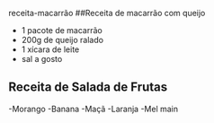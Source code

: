  receita-macarrão
##Receita de macarrão com queijo

- 1 pacote de macarrão
- 200g de queijo ralado
- 1 xícara de leite
- sal a gosto

## Receita de Salada de Frutas
-Morango
-Banana
-Maçã
-Laranja
-Mel
main

